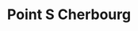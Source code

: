 ---
title: "Point S Cherbourg"
url: /cherbourg-en-cotentin/point-s-cherbourg/
shop: réparation de voitures
---